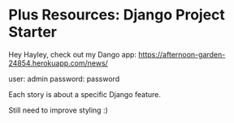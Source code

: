 # Plus Resources: Django Project Starter

Hey Hayley, check out my Dango app: https://afternoon-garden-24854.herokuapp.com/news/

user: admin
password: password

Each story is about a specific Django feature.

Still need to improve styling :)
